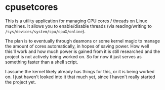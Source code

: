 # cpusetcores
This is a utility application for managing CPU cores / threads on Linux machines.
It allows you to enable/disable threads (via reading/writing to `/sys/devices/system/cpu/cpuX/online`).

The plan is to eventually through deamons or some kernel magic to manage the amount of cores automatically, in hopes of saving power.
How well this'll work and how much power is gained from it is still researched and the project is not actively being worked on.
So for now it just serves as something faster than a shell script.

I assume the kernel likely already has things for this, or it is being worked on.
I just haven't looked into it that much yet, since I haven't really started the project yet.
